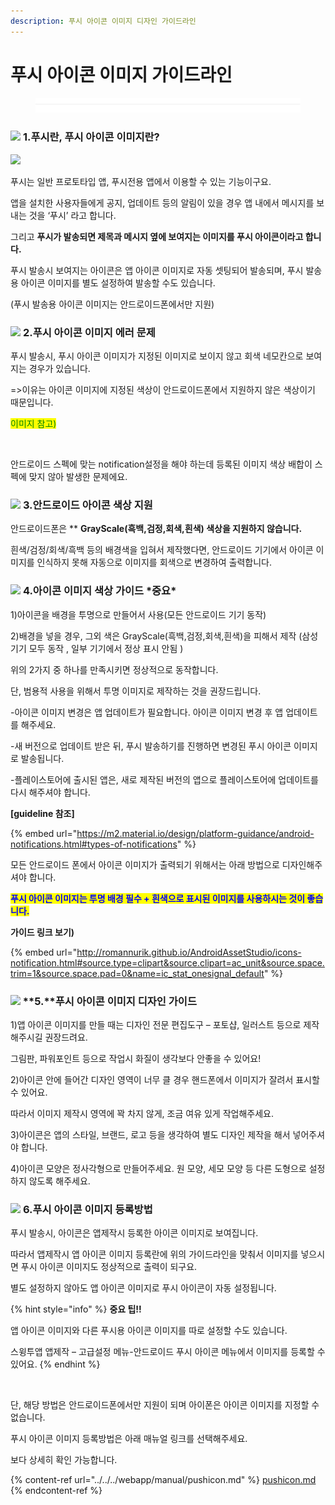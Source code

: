 ```yaml
---
description: 푸시 아이콘 이미지 디자인 가이드라인
---
```


# 푸시 아이콘 이미지 가이드라인

<figure><img src="../../../.gitbook/assets/구분선 (1) (1) (1).PNG" alt=""><figcaption></figcaption></figure>

### ![](https://wp.swing2app.co.kr/wp-content/uploads/2018/09/%EB%8B%A8%EB%9D%BD1-1.png) **1.푸시란, 푸시 아이콘 이미지란?**

![](https://wp.swing2app.co.kr/wp-content/uploads/2022/11/%ED%91%B8%EC%8B%9C%EB%9E%80\_886-847x1024.png)

푸시는 일반 프로토타입 앱, 푸시전용 앱에서 이용할 수 있는 기능이구요.

앱을 설치한 사용자들에게 공지, 업데이트 등의 알림이 있을 경우 앱 내에서 메시지를 보내는 것을 ‘푸시’ 라고 합니다.

그리고 **푸시가 발송되면 제목과 메시지 옆에 보여지는 이미지를 푸시 아이콘이라고 합니다.**

푸시 발송시 보여지는 아이콘은 앱 아이콘 이미지로 자동 셋팅되어 발송되며, 푸시 발송용 아이콘 이미지를 별도 설정하여 발송할 수도 있습니다.&#x20;

(푸시 발송용 아이콘 이미지는 안드로이드폰에서만 지원)



### ![](https://wp.swing2app.co.kr/wp-content/uploads/2018/09/%EB%8B%A8%EB%9D%BD1-1.png) **2.푸시 아이콘 이미지 에러 문제**

푸시 발송시, 푸시 아이콘 이미지가 지정된 이미지로 보이지 않고 회색 네모칸으로 보여지는 경우가 있습니다.&#x20;

\=>이유는 아이콘 이미지에 지정된 색상이 안드로이드폰에서 지원하지 않은 색상이기 때문입니다.

<mark style="color:green;">이미지 참고)</mark>

<div align="left">

<figure><img src="https://wp.swing2app.co.kr/wp-content/uploads/2022/11/%ED%91%B8%EC%8B%9C%EC%95%84%EC%9D%B4%EC%BD%98.png" alt=""><figcaption></figcaption></figure>

</div>

안드로이드 스펙에 맞는 notification설정을 해야 하는데 등록된 이미지 색상 배합이 스펙에 맞지 않아 발생한 문제에요.



### ![](https://wp.swing2app.co.kr/wp-content/uploads/2018/09/%EB%8B%A8%EB%9D%BD1-1.png) **3.안드로이드 아이콘 색상 지원**

안드로이드폰은 \*\* **GrayScale(흑백,검정,회색,흰색) 색상을 지원하지 않습니다.**&#x20;

흰색/검정/회색/흑백 등의 배경색을 입혀서 제작했다면, 안드로이드 기기에서 아이콘 이미지를 인식하지 못해 자동으로 이미지를 회색으로 변경하여 출력합니다. &#x20;



### ![](https://wp.swing2app.co.kr/wp-content/uploads/2018/09/%EB%8B%A8%EB%9D%BD1-1.png) **4.아이콘 이미지 색상 가이드 **<mark style="color:red;">**\*중요\***</mark>

1\)아이콘을 배경을 투명으로 만들어서 사용(모든 안드로이드 기기 동작)

2\)배경을 넣을 경우, 그외 색은 GrayScale(흑백,검정,회색,흰색)을 피해서 제작 (삼성 기기 모두 동작 , 일부 기기에서 정상 표시 안됨 )

위의 2가지 중 하나를 만족시키면 정상적으로 동작합니다.&#x20;

단, 범용적 사용을 위해서 투명 이미지로 제작하는 것을 권장드립니다.&#x20;

\-아이콘 이미지 변경은 앱 업데이트가 필요합니다. 아이콘 이미지 변경 후 앱 업데이트를 해주세요.&#x20;

\-새 버전으로 업데이트 받은 뒤, 푸시 발송하기를 진행하면 변경된 푸시 아이콘 이미지로 발송됩니다.

\-플레이스토어에 출시된 앱은, 새로 제작된 버전의 앱으로 플레이스토어에 업데이트를 다시 해주셔야 합니다.

**\[guideline 참조]**

{% embed url="https://m2.material.io/design/platform-guidance/android-notifications.html#types-of-notifications" %}

모든 안드로이드 폰에서 아이콘 이미지가 출력되기 위해서는 아래 방법으로 디자인해주셔야 합니다.&#x20;

<mark style="color:blue;">**푸시 아이콘 이미지는 투명 배경 필수 + 흰색으로 표시된 이미지를 사용하시는 것이 좋습니다.**</mark>

**가이드 링크 보기)**

{% embed url="http://romannurik.github.io/AndroidAssetStudio/icons-notification.html#source.type=clipart&source.clipart=ac_unit&source.space.trim=1&source.space.pad=0&name=ic_stat_onesignal_default" %}

### ![](https://wp.swing2app.co.kr/wp-content/uploads/2018/09/%EB%8B%A8%EB%9D%BD1-1.png) **5.**푸시 아이콘 이미지 디자인 가이드



1\)앱 아이콘 이미지를 만들 때는 디자인 전문 편집도구 – 포토샵, 일러스트 등으로 제작해주시길 권장드려요.

그림판, 파워포인트 등으로 작업시 화질이 생각보다 안좋을 수 있어요!

2\)아이콘 안에 들어간 디자인 영역이 너무 클 경우 핸드폰에서 이미지가 잘려서 표시할 수 있어요.

따라서 이미지 제작시 영역에 꽉 차지 않게, 조금 여유 있게 작업해주세요.

3\)아이콘은 앱의 스타일, 브랜드, 로고 등을 생각하여 별도 디자인 제작을 해서 넣어주셔야 합니다.

4\)아이콘 모양은 정사각형으로 만들어주세요. 원 모양, 세모 모양 등 다른 도형으로 설정하지 않도록 해주세요.



### ![](https://wp.swing2app.co.kr/wp-content/uploads/2018/09/%EB%8B%A8%EB%9D%BD1-1.png) **6.푸시 아이콘 이미지 등록방법**

푸시 발송시, 아이콘은 앱제작시 등록한 아이콘 이미지로 보여집니다.

따라서 앱제작시 앱 아이콘 이미지 등록란에 위의 가이드라인을 맞춰서 이미지를 넣으시면 푸시 아이콘 이미지도 정상적으로 출력이 되구요.&#x20;

별도 설정하지 않아도 앱 아이콘 이미지로 푸시 아이콘이 자동 설정됩니다.

{% hint style="info" %}
**중요 팁!!**

앱 아이콘 이미지와 다른 푸시용 아이콘 이미지를 따로 설정할 수도 있습니다.

스윙투앱 앱제작 – 고급설정 메뉴-안드로이드 푸시 아이콘 메뉴에서 이미지를 등록할 수 있어요.
{% endhint %}

<figure><img src="https://wp.swing2app.co.kr/wp-content/uploads/2022/11/%EC%95%88%EB%93%9C%EB%A1%9C%EC%9D%B4%EB%93%9C%ED%91%B8%EC%8B%9C%EC%95%84%EC%9D%B4%EC%BD%98_886.png" alt=""><figcaption></figcaption></figure>

단, 해당 방법은 안드로이드폰에서만 지원이 되며 아이폰은 아이콘 이미지를 지정할 수 없습니다.&#x20;

푸시 아이콘 이미지 등록방법은 아래 매뉴얼 링크를 선택해주세요.&#x20;

보다 상세히 확인 가능합니다.

{% content-ref url="../../../webapp/manual/pushicon.md" %}
[pushicon.md](../../../webapp/manual/pushicon.md)
{% endcontent-ref %}



